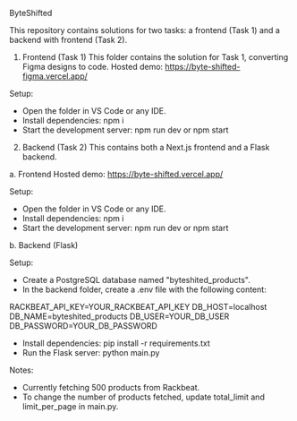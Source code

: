 ByteShifted

This repository contains solutions for two tasks: a frontend (Task 1) and a backend with frontend (Task 2).

1. Frontend (Task 1)
This folder contains the solution for Task 1, converting Figma designs to code.
Hosted demo: https://byte-shifted-figma.vercel.app/

Setup:
- Open the folder in VS Code or any IDE.
- Install dependencies:
  npm i
- Start the development server:
  npm run dev
  or
  npm start

2. Backend (Task 2)
This contains both a Next.js frontend and a Flask backend.

a. Frontend
Hosted demo: https://byte-shifted.vercel.app/

Setup:
- Open the folder in VS Code or any IDE.
- Install dependencies:
  npm i
- Start the development server:
  npm run dev
  or
  npm start

b. Backend (Flask)

Setup:
- Create a PostgreSQL database named "byteshited_products".
- In the backend folder, create a .env file with the following content:

RACKBEAT_API_KEY=YOUR_RACKBEAT_API_KEY
DB_HOST=localhost
DB_NAME=byteshited_products
DB_USER=YOUR_DB_USER
DB_PASSWORD=YOUR_DB_PASSWORD

- Install dependencies:
  pip install -r requirements.txt
- Run the Flask server:
  python main.py

Notes:
- Currently fetching 500 products from Rackbeat.
- To change the number of products fetched, update total_limit and limit_per_page in main.py.
